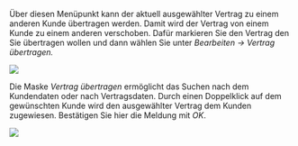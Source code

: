 Über diesen Menüpunkt kann der aktuell ausgewählter Vertrag zu einem anderen Kunde übertragen werden. Damit wird der Vertrag von einem Kunde zu einem anderen verschoben. Dafür markieren Sie den Vertrag den Sie übertragen wollen und dann wählen Sie unter *Bearbeiten → Vertrag übertragen.*

![](http://xpecto.github.io/docs/img/img_1434111046265.png)


Die Maske *Vertrag übertragen* ermöglicht das Suchen nach dem Kundendaten oder nach Vertragsdaten. Durch einen Doppelklick auf dem gewünschten Kunde wird den ausgewählter Vertrag dem Kunden zugewiesen. 
Bestätigen Sie hier die Meldung mit *OK*.

![](http://xpecto.github.io/docs/img/img_1434110869275.png)

